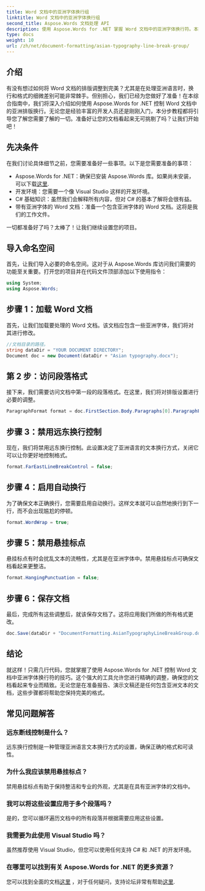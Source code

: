 ```yaml
---
title: Word 文档中的亚洲字体换行组
linktitle: Word 文档中的亚洲字体换行组
second_title: Aspose.Words 文档处理 API
description: 使用 Aspose.Words for .NET 掌握 Word 文档中的亚洲字体换行符。本指南提供了精确格式化的分步教程。
type: docs
weight: 10
url: /zh/net/document-formatting/asian-typography-line-break-group/
---
```

## 介绍

有没有想过如何将 Word 文档的排版调整到完美？尤其是在处理亚洲语言时，换行和格式的细微差别可能非常棘手。但别担心，我们已经为您做好了准备！在本综合指南中，我们将深入介绍如何使用 Aspose.Words for .NET 控制 Word 文档中的亚洲排版换行。无论您是经验丰富的开发人员还是刚刚入门，本分步教程都将引导您了解您需要了解的一切。准备好让您的文档看起来无可挑剔了吗？让我们开始吧！

## 先决条件

在我们讨论具体细节之前，您需要准备好一些事项。以下是您需要准备的事项：

- Aspose.Words for .NET：确保已安装 Aspose.Words 库。如果尚未安装，可以下载[这里](https://releases.aspose.com/words/net/).
- 开发环境：您需要一个像 Visual Studio 这样的开发环境。
- C# 基础知识：虽然我们会解释所有内容，但对 C# 的基本了解将会很有益。
- 带有亚洲字体的 Word 文档：准备一个包含亚洲字体的 Word 文档。这将是我们的工作文件。

一切都准备好了吗？太棒了！让我们继续设置您的项目。

## 导入命名空间

首先，让我们导入必要的命名空间。这对于从 Aspose.Words 库访问我们需要的功能至关重要。打开您的项目并在代码文件顶部添加以下使用指令：

```csharp
using System;
using Aspose.Words;
```

## 步骤 1：加载 Word 文档

首先，让我们加载要处理的 Word 文档。该文档应包含一些亚洲字体，我们将对其进行修改。

```csharp
//文档目录的路径。
string dataDir = "YOUR DOCUMENT DIRECTORY";
Document doc = new Document(dataDir + "Asian typography.docx");
```

## 第 2 步：访问段落格式

接下来，我们需要访问文档中第一段的段落格式。在这里，我们将对排版设置进行必要的调整。

```csharp
ParagraphFormat format = doc.FirstSection.Body.Paragraphs[0].ParagraphFormat;
```

## 步骤 3：禁用远东换行控制

现在，我们将禁用远东换行控制。此设置决定了亚洲语言的文本换行方式，关闭它可以让你更好地控制格式。

```csharp
format.FarEastLineBreakControl = false;
```

## 步骤 4：启用自动换行

为了确保文本正确换行，您需要启用自动换行。这样文本就可以自然地换行到下一行，而不会出现尴尬的停顿。

```csharp
format.WordWrap = true;
```

## 步骤 5：禁用悬挂标点

悬挂标点有时会扰乱文本的流畅性，尤其是在亚洲字体中。禁用悬挂标点可确保文档看起来更整洁。

```csharp
format.HangingPunctuation = false;
```

## 步骤 6：保存文档

最后，完成所有这些调整后，就该保存文档了。这将应用我们所做的所有格式更改。

```csharp
doc.Save(dataDir + "DocumentFormatting.AsianTypographyLineBreakGroup.docx");
```

## 结论

就这样！只需几行代码，您就掌握了使用 Aspose.Words for .NET 控制 Word 文档中亚洲字体换行符的技巧。这个强大的工具允许您进行精确的调整，确保您的文档看起来专业而精致。无论您是在准备报告、演示文稿还是任何包含亚洲文本的文档，这些步骤都将帮助您保持完美的格式。 

## 常见问题解答

### 远东断线控制是什么？
远东换行控制是一种管理亚洲语言文本换行方式的设置，确保正确的格式和可读性。

### 为什么我应该禁用悬挂标点？
禁用悬挂标点有助于保持整洁和专业的外观，尤其是在具有亚洲字体的文档中。

### 我可以将这些设置应用于多个段落吗？
是的，您可以循环遍历文档中的所有段落并根据需要应用这些设置。

### 我需要为此使用 Visual Studio 吗？
虽然推荐使用 Visual Studio，但您可以使用任何支持 C# 和 .NET 的开发环境。

### 在哪里可以找到有关 Aspose.Words for .NET 的更多资源？
您可以找到全面的文档[这里](https://reference.aspose.com/words/net/) ，对于任何疑问，支持论坛非常有帮助[这里](https://forum.aspose.com/c/words/8).
